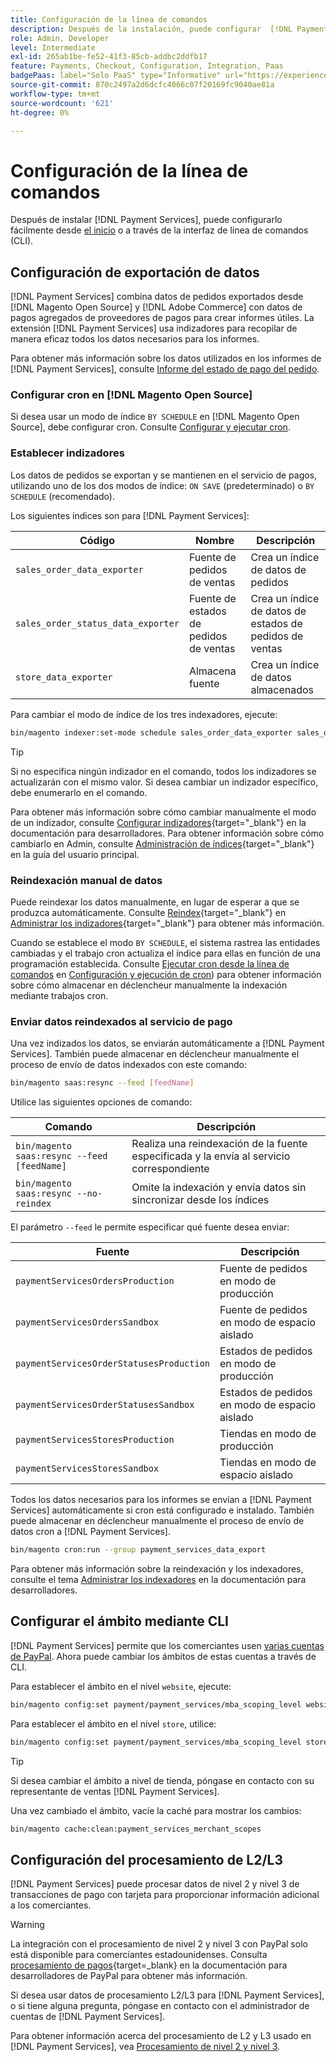 ```yaml
---
title: Configuración de la línea de comandos
description: Después de la instalación, puede configurar  [!DNL Payment Services] usando la Interfaz de línea de comandos (CLI).
role: Admin, Developer
level: Intermediate
exl-id: 265ab1be-fe52-41f3-85cb-addbc2ddfb17
feature: Payments, Checkout, Configuration, Integration, Paas
badgePaas: label="Solo PaaS" type="Informative" url="https://experienceleague.adobe.com/es/docs/commerce/user-guides/product-solutions" tooltip="Se aplica solo a proyectos de Adobe Commerce en la nube (infraestructura PaaS administrada por Adobe) y a proyectos locales."
source-git-commit: 870c2497a2d6dcfc4066c07f20169fc9040ae81a
workflow-type: tm+mt
source-wordcount: '621'
ht-degree: 0%

---
```


# Configuración de la línea de comandos

Después de instalar [!DNL Payment Services], puede configurarlo fácilmente desde [el inicio](payments-home.md) o a través de la interfaz de línea de comandos (CLI).

## Configuración de exportación de datos

[!DNL Payment Services] combina datos de pedidos exportados desde [!DNL Magento Open Source] y [!DNL Adobe Commerce] con datos de pagos agregados de proveedores de pagos para crear informes útiles. La extensión [!DNL Payment Services] usa indizadores para recopilar de manera eficaz todos los datos necesarios para los informes.

Para obtener más información sobre los datos utilizados en los informes de [!DNL Payment Services], consulte [Informe del estado de pago del pedido](order-payment-status.md#data-used-in-the-report).

### Configurar cron en [!DNL Magento Open Source]

Si desea usar un modo de índice `BY SCHEDULE` en [!DNL Magento Open Source], debe configurar cron. Consulte [Configurar y ejecutar cron](https://experienceleague.adobe.com/es/docs/commerce-operations/configuration-guide/cli/configure-cron-jobs).

### Establecer indizadores

Los datos de pedidos se exportan y se mantienen en el servicio de pagos, utilizando uno de los dos modos de índice: `ON SAVE` (predeterminado) o `BY SCHEDULE` (recomendado).

Los siguientes índices son para [!DNL Payment Services]:

| Código | Nombre | Descripción |
|    ---    |  ---  |  ---  |
| `sales_order_data_exporter` | Fuente de pedidos de ventas | Crea un índice de datos de pedidos |
| `sales_order_status_data_exporter` | Fuente de estados de pedidos de ventas | Crea un índice de datos de estados de pedidos de ventas |
| `store_data_exporter` | Almacena fuente | Crea un índice de datos almacenados |

Para cambiar el modo de índice de los tres indexadores, ejecute:

```bash
bin/magento indexer:set-mode schedule sales_order_data_exporter sales_order_status_data_exporter store_data_exporter
```

>[!TIP]
>
>Si no especifica ningún indizador en el comando, todos los indizadores se actualizarán con el mismo valor. Si desea cambiar un indizador específico, debe enumerarlo en el comando.

Para obtener más información sobre cómo cambiar manualmente el modo de un indizador, consulte [Configurar indizadores](https://experienceleague.adobe.com/es/docs/commerce-operations/configuration-guide/cli/manage-indexers#configure-indexers){target="_blank"} en la documentación para desarrolladores. Para obtener información sobre cómo cambiarlo en Admin, consulte [Administración de índices](https://experienceleague.adobe.com/es/docs/commerce-admin/systems/tools/index-management#change-the-index-mode){target="_blank"} en la guía del usuario principal.

### Reindexación manual de datos

Puede reindexar los datos manualmente, en lugar de esperar a que se produzca automáticamente. Consulte [Reindex](https://experienceleague.adobe.com/es/docs/commerce-operations/configuration-guide/cli/manage-indexers#reindex){target="_blank"} en [Administrar los indizadores](https://experienceleague.adobe.com/es/docs/commerce-operations/configuration-guide/cli/manage-indexers){target="_blank"} para obtener más información.

Cuando se establece el modo `BY SCHEDULE`, el sistema rastrea las entidades cambiadas y el trabajo cron actualiza el índice para ellas en función de una programación establecida. Consulte [Ejecutar cron desde la línea de comandos](https://experienceleague.adobe.com/es/docs/commerce-operations/configuration-guide/cli/configure-cron-jobs#config-cli-cron-group-run) en [Configuración y ejecución de cron](https://experienceleague.adobe.com/es/docs/commerce-operations/configuration-guide/cli/configure-cron-jobs)) para obtener información sobre cómo almacenar en déclencheur manualmente la indexación mediante trabajos cron.

### Enviar datos reindexados al servicio de pago

Una vez indizados los datos, se enviarán automáticamente a [!DNL Payment Services]. También puede almacenar en déclencheur manualmente el proceso de envío de datos indexados con este comando:

```bash
bin/magento saas:resync --feed [feedName]
```

Utilice las siguientes opciones de comando:

| Comando | Descripción |
|  ---  |  ---  |
| `bin/magento saas:resync --feed [feedName]` | Realiza una reindexación de la fuente especificada y la envía al servicio correspondiente |
| `bin/magento saas:resync --no-reindex` | Omite la indexación y envía datos sin sincronizar desde los índices |

El parámetro `--feed` le permite especificar qué fuente desea enviar:

| Fuente | Descripción |
|  ---  |  ---  |
| `paymentServicesOrdersProduction` | Fuente de pedidos en modo de producción |
| `paymentServicesOrdersSandbox` | Fuente de pedidos en modo de espacio aislado |
| `paymentServicesOrderStatusesProduction` | Estados de pedidos en modo de producción |
| `paymentServicesOrderStatusesSandbox` | Estados de pedidos en modo de espacio aislado |
| `paymentServicesStoresProduction` | Tiendas en modo de producción |
| `paymentServicesStoresSandbox` | Tiendas en modo de espacio aislado |

Todos los datos necesarios para los informes se envían a [!DNL Payment Services] automáticamente si cron está configurado e instalado. También puede almacenar en déclencheur manualmente el proceso de envío de datos cron a [!DNL Payment Services].

```bash
bin/magento cron:run --group payment_services_data_export
```

Para obtener más información sobre la reindexación y los indexadores, consulte el tema [Administrar los indexadores](https://experienceleague.adobe.com/es/docs/commerce-operations/configuration-guide/cli/manage-indexers) en la documentación para desarrolladores.

## Configurar el ámbito mediante CLI

[!DNL Payment Services] permite que los comerciantes usen [varias cuentas de PayPal](configure-admin.md#use-multiple-paypal-accounts). Ahora puede cambiar los ámbitos de estas cuentas a través de CLI.

Para establecer el ámbito en el nivel `website`, ejecute:

```bash
bin/magento config:set payment/payment_services/mba_scoping_level website
```

Para establecer el ámbito en el nivel `store`, utilice:

```bash
bin/magento config:set payment/payment_services/mba_scoping_level store
```

>[!TIP]
>
> Si desea cambiar el ámbito a nivel de tienda, póngase en contacto con su representante de ventas [!DNL Payment Services].

Una vez cambiado el ámbito, vacíe la caché para mostrar los cambios:

```bash
bin/magento cache:clean:payment_services_merchant_scopes
```

## Configuración del procesamiento de L2/L3

[!DNL Payment Services] puede procesar datos de nivel 2 y nivel 3 de transacciones de pago con tarjeta para proporcionar información adicional a los comerciantes.

>[!WARNING]
>
> La integración con el procesamiento de nivel 2 y nivel 3 con PayPal solo está disponible para comerciantes estadounidenses. Consulta [procesamiento de pagos](https://developer.paypal.com/docs/checkout/advanced/processing/){target=_blank} en la documentación para desarrolladores de PayPal para obtener más información.

Si desea usar datos de procesamiento L2/L3 para [!DNL Payment Services], o si tiene alguna pregunta, póngase en contacto con el administrador de cuentas de [!DNL Payment Services].

Para obtener información acerca del procesamiento de L2 y L3 usado en [!DNL Payment Services], vea [Procesamiento de nivel 2 y nivel 3](levels-card-payment-transactions.md).
